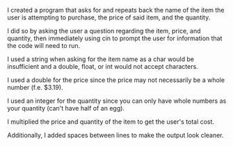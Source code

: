 I created a program that asks for and repeats back the name of the item the user is attempting to purchase, the price of said item, and the quantity. 

I did so by asking the user a question regarding the item, price, and quantity, then immediately using cin  to prompt the user for information that the code will need to run. 

I used a string when asking for the item name as a char would be insufficient and a double, float, or int would not accept characters. 

I used a double for the price since the price may not necessarily be a whole number (f.e. $3.19). 

I used an integer for the quantity since you can only have whole numbers as your quantity (can't have half of an egg). 

I multiplied the price and quantity of the item to get the user's total cost. 

Additionally, I added spaces between lines to make the output look cleaner.
